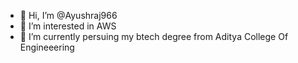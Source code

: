 - 👋 Hi, I’m @Ayushraj966
- 👀 I’m interested in AWS
- 🌱 I’m currently persuing my btech degree from Aditya College Of Engineeering


<!---
Ayushraj966/Ayushraj966 is a ✨ special ✨ repository because its `README.md` (this file) appears on your GitHub profile.
You can click the Preview link to take a look at your changes.
--->
